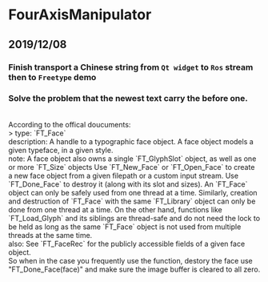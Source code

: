# FourAxisManipulator

## 2019/12/08

### Finish transport a Chinese string from `Qt widget` to `Ros` stream then to `Freetype` demo

### Solve the problem that the newest text carry the before one.
<br>
According to the offical doucuments:
<br>
> type:
`FT_Face`<br>
description:
A handle to a typographic face object.  A face object models a given typeface, in a given style.<br>
note:
A face object also owns a single `FT_GlyphSlot` object, as well as one or more `FT_Size` objects Use `FT_New_Face` or `FT_Open_Face` to create a new face object from a given filepath or a custom input stream. Use `FT_Done_Face` to destroy it (along with its slot and sizes). An `FT_Face` object can only be safely used from one thread at a time. Similarly, creation and destruction of `FT_Face` with the same `FT_Library` object can only be done from one thread at a time.  On the other hand, functions like `FT_Load_Glyph` and its siblings are thread-safe and do not need the lock to be held as long as the same `FT_Face` object is not used from multiple threads at the same time.<br>
also: 
See `FT_FaceRec` for the publicly accessible fields of a given face object.
<br>
So when in the case you frequently use the function, destory the face use "FT_Done_Face(face)" and make sure the image buffer is cleared to all zero.
